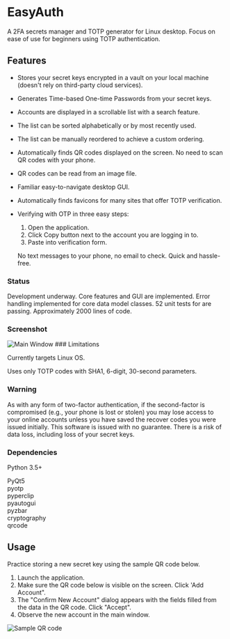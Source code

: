 # EasyAuth
A 2FA secrets manager and TOTP generator for Linux desktop.
Focus on ease of use for beginners using TOTP authentication. 

## Features
 - Stores your secret keys encrypted in a vault on your local machine (doesn't rely on third-party cloud services).
 - Generates Time-based One-time Passwords from your secret keys.
 - Accounts are displayed in a scrollable list with a search feature.
 - The list can be sorted alphabetically or by most recently used.
 - The list can be manually reordered to achieve a custom ordering. 
 - Automatically finds QR codes displayed on the screen.  No need to scan QR codes with your phone.
 - QR codes can be read from an image file.
 - Familiar easy-to-navigate desktop GUI.
 - Automatically finds favicons for many sites that offer TOTP verification.
 - Verifying with OTP in three easy steps: 
   1. Open the application.  
   2. Click Copy button next to the account you are logging in to. 
   3. Paste into verification form.
 
   No text messages to your phone, no email to check. Quick and hassle-free.


### Status
Development underway.  Core features and GUI are implemented.
Error handling implemented for core data model classes.
52 unit tests for are passing.  Approximately 2000 lines of code.

### Screenshot
 
<img src="https://i.ibb.co/LphWpmN/Easy-Auth-main-window.png" alt="Main Window">
### Limitations

Currently targets Linux OS.

Uses only TOTP codes with SHA1, 6-digit, 30-second parameters.

### Warning
As with any form of two-factor authentication, if the second-factor is compromised (e.g., your phone is lost or stolen) 
you may lose access to your online accounts unless you have saved the recover codes you were issued initially. 
This software is issued with no guarantee.  There is a risk of data loss, including loss of your secret keys.

### Dependencies
Python 3.5+

PyQt5  
pyotp  
pyperclip  
pyautogui  
pyzbar  
cryptography  
qrcode  

## Usage
Practice storing a new secret key using the sample QR code below.
1. Launch the application.
2. Make sure the QR code below is visible on the screen. Click 'Add Account".
3. The "Confirm New Account" dialog appears with the fields filled from the data in the QR code. Click "Accept".
4. Observe the new account in the main window.

<img src="https://i.ibb.co/GPMh7Rq/Sample-QRcode-easyauth-demo.png" alt="Sample QR code">
